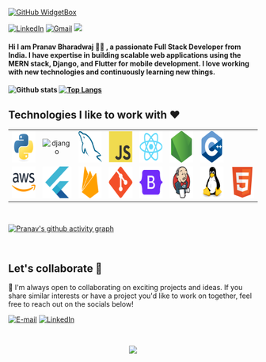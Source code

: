 [![GitHub WidgetBox](https://github-widgetbox.vercel.app/api/profile?username=pranav-bharadwaj&data=followers,repositories,stars,commits&theme=viridescent)](https://github.com/pranav-bharadwaj)
<!-- <h3 align ="center"> <strong> Let`s Code.Build & FUN </strong> </h3>  -->

[![LinkedIn](https://img.shields.io/badge/linkedin-%230077B5.svg?style=for-the-badge&logo=linkedin&logoColor=white)](https://www.linkedin.com/in/pranav-bharadwaj-83777319b)
[![Gmail](https://img.shields.io/badge/%20-Send%20Mail-black?color=14171A&labelColor=ef5350&logo=gmail&logoColor=ffffff&style=for-the-badge)](mailto:pranavbharadwaj2001@gmail.com)
![](https://komarev.com/ghpvc/?username=pranav-bharadwaj&color=brightgreen&style=for-the-badge)

<h4>Hi I am Pranav Bharadwaj 💇‍♂️ , a passionate Full Stack Developer from India. I have expertise in building scalable web applications using the MERN stack, Django, and Flutter for mobile development. I love working with new technologies and continuously learning new things.<h4>

![Github stats](https://github-readme-stats.vercel.app/api?username=pranav-bharadwaj&theme=radical&show_icons=true&count_private=true&hide=issues) 
[![Top Langs](https://github-readme-stats.vercel.app/api/top-langs/?username=pranav-bharadwaj&theme=radical&layout=compact)](https://github.com/pranav-bharadwaj) 

<h2> Technologies I like to work with ❤️</h2>
<table width="100%" height="100%" align="center">
  <tr>
    <td align="center">
      <img alt="python" height=64px src="https://raw.githubusercontent.com/devicons/devicon/master/icons/python/python-original.svg">
    </td>
    <td align="center">
      <img alt="django" height=64px src="https://cdn.worldvectorlogo.com/logos/django.svg">
    </td>
    <td align="center">
      <img alt="mysql" height=64px src="https://github.com/devicons/devicon/blob/master/icons/mysql/mysql-original.svg">
    </td>
    <td align="center">
      <img alt="javascript" height=64px src="https://raw.githubusercontent.com/devicons/devicon/master/icons/javascript/javascript-original.svg">
    </td>
    <td align="center">
      <img alt="react" height=64px src="https://github.com/devicons/devicon/blob/master/icons/react/react-original.svg">
    </td>
    <td align="center">
      <img alt="nodejs" height=64px src="https://raw.githubusercontent.com/devicons/devicon/master/icons/nodejs/nodejs-original.svg">
    </td>
    <td align="center">
      <img alt="cpp" height=64px src="https://github.com/devicons/devicon/blob/master/icons/cplusplus/cplusplus-original.svg">
    </td>
  </tr>
  <tr>
    <td align="center">
      <img alt="aws" height=64px src="https://github.com/devicons/devicon/blob/master/icons/amazonwebservices/amazonwebservices-original-wordmark.svg">
    </td>
    <td align="center">
      <img alt="flutter" height=64px src="https://github.com/devicons/devicon/blob/master/icons/flutter/flutter-original.svg">
    </td>
    <td align="center">
      <img alt="firebase" height=64px src="https://github.com/devicons/devicon/blob/master/icons/firebase/firebase-plain.svg">
    </td>
    <td align="center">
      <img alt="git" height=64px src="https://github.com/devicons/devicon/blob/master/icons/git/git-original.svg">
    </td>
    <td align="center">
      <img alt="bootstrap" height=64px src="https://raw.githubusercontent.com/devicons/devicon/master/icons/bootstrap/bootstrap-plain.svg">
    </td>
    <td align="center">
      <img alt="jenkins" height=64px src="https://github.com/devicons/devicon/blob/master/icons/jenkins/jenkins-original.svg">
    </td>
    <td align="center">
      <img alt="linux" height=64px src="https://github.com/devicons/devicon/blob/master/icons/linux/linux-original.svg">
    </td>
    <td align="center">
      <img alt="html5" height=64px src="https://github.com/devicons/devicon/blob/master/icons/html5/html5-original.svg">
    </td>
  </tr>
</table>

<br>

[![Pranav's github activity graph](https://github-readme-activity-graph.vercel.app/graph?username=pranav-bharadwaj&theme=github-compact&area=true&hide_border=true&custom_title=GitHub%20Activity%20Graph&hide_title=true&custom_time=month)](https://github.com/ashutosh00710/github-readme-activity-graph)

<br>

## Let's collaborate 🚀

🌟 I'm always open to collaborating on exciting projects and ideas. If you share similar interests or have a project you'd like to work on together, feel free to reach out on the socials below!

<p>
  <a href="mailto:pranavbharadwaj2001@gmail.com" target="_blank"><img alt="E-mail" src="https://img.shields.io/badge/-Gmail-ea4335?style=flat-square&logo=Gmail&logoColor=white" /></a>
  <a href="https://linkedin.com/in/pranav-bharadwaj-83777319b" target="_blank"><img alt="LinkedIn" src="https://img.shields.io/badge/-LinkedIn-007ACC?style=flat-square&logo=linkedin&logoColor=white" />
</p>

<br>

<p align="center">
  <img src="https://capsule-render.vercel.app/api?type=waving&color=gradient&height=80&section=footer"/>
</p>
